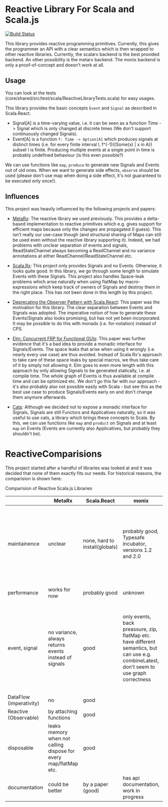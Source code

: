 Reactive Library For Scala and Scala.js
====

[![Build Status](http://mo-a32c0f9d1.mo.sap.corp:8080/buildStatus/icon?job=ReactiveLibrary-build_dev)](http://mo-a32c0f9d1.mo.sap.corp:8080/job/ReactiveLibrary-build_dev/)

This library provides reactive programming primitives. Currently, this gives the programmer an API with a clear semantics which is then wrapped to other reactive libraries. Currently, the scalarx backend is the best provided backend. An other possibility is the metarx backend. The monix backend is only a proof-of-concept and doesn't work at all.

Usage
-----
You can look at the tests (core/shared/src/test/scala/ReactiveLibraryTests.scala) for easy usages.

This library provides the basic concepts `Event` and `Signal` as described in Scala.React.

- Signal[A] is a time-varying value, i.e. it can be seen as a function Time -> Signal which is only changed at discrete times (We don't support continuously changed Signals). 
- Event[A] is a function `f: Time -> Option[A]` which produces signals at distinct times (i.e. for every finite interval I, f^(-1)({Some(x) | x in A}) subset I is finite. Producing multiple events at a single point in time is probably undefined behaviour (is this even possible?)

We can use functions like `map`, `produce` to generate new Signals and Events out of old ones. When we want to generate side effects, `observe` should be used (please don't use map when doing a side effect, it's not guaranteed to be executed only once!).

Influences
----------

This project was heavily influenced by the following projects and papers:

- [MetaRx](https://github.com/MetaStack-pl/MetaRx): The reactive library we used previously. This provides a delta-based implementation to reactive primitives which e.g. gives support for efficient maps because only the changes are propagated (I guess). This isn't really our use-case though (and structural sharing of Maps can still be used even without the reactive library supporting it). Indeed, we had problems with unclear separation of events and signals, ReadStateChannel always becoming a ReadChannel and no variance annotations at either ReadChannel/ReadStateChannel etc.

- [Scala.Rx](https://github.com/lihaoyi/scala.rx): This project only provides Signals and no Events. Otherwise, it looks quite good. In this library, we go through some length to simulate Events with these Signals. This project also handles Space-leak problems which arise naturally when using flatMap by macro-expressions which keep track of owners of Signals and destroy them in the right place. This has not been done in this length by this project.

- [Deprecating the Observer Pattern with Scala.React](https://infoscience.epfl.ch/record/176887/files/DeprecatingObservers2012.pdf): This paper was the motivation for this library. The clear separation between Events and Signals was adopted. The imperative notion of how to generate these Events/Signals also looks promising, but has not yet been incorporated. It may be possible to do this with monads (i.e. for-notation) instead of CPS.

- [Elm: Concurrent FRP for Functional GUIs](http://elm-lang.org/papers/concurrent-frp.pdf): This paper was further evidence that it's a bad idea to provide a monadic interface for Signals/Events. The space leaks that arise when using it wrongly (i.e. nearly every use case) are thus avoided. Instead of Scala.Rx's approach to take care of these space leaks by special macros, we thus take care of it by simply not allowing it. Elm goes to even more length with this approach by only allowing Signals to be generated statically, i.e. at compile time. The whole graph of Events is thus available at compile time and can be optimized etc. We don't go this far with our approach - it's also probably also not possible easily with Scala - but see this as the best use case to produce Signals/Events early on and don't change them anymore afterwards.

- [Cats](http://typelevel.org/cats/): Although we decided not to expose a monadic interface for Signals, Signals are still Functors and Applicatives naturally, so it was useful to use cats, a library which brings these concepts to Scala. By this, we can use functions like `map` and `product` on Signals and at least `map` on Events (Events are currently also Applicatives, but probably they shouldn't be). 

ReactiveComparisions
=

This project started after a handful of libraries was looked at and it was decided that none of them exactly fits our needs. For historical reasons, the comparision is shown here:

Comparision of Reactive Scala.js Libraries

|                          | MetaRx                                                           | Scala.React                    | monix                                                                                                                                        | Scala.Rx                                                                                                                                                   | RxScala                    | Binding.scala                                              | Widok         |
| ------------------------ | -------------------------------------                            | -------------------            | --------------                                                                                                                               | ----------                                                                                                                                                 | --------                   | -------                                                    | ----          |
| maintainence             | unclear                                                          | none, hard to install(globals) | probably good, Typesafe incubator, versions 1.2 and 2.0                                                                                      | okayish, written by Li Haoyi (author of Scala.js) but maintainence has gone there, so lacking, e.g. no zip (no real problem to add it)                     | not available for Scala.js | Thouhtworks, Yang Bo, pretty much chinese information only |               |
| performance              | works for now                                                    | probably good                  | unknown                                                                                                                                      |                                                                                                                                                            |                            | unknown, full featured with html etc.                      | full featured |
| event, signal            | no variance, always returns events instead of signals            | good                           | only events, back preassure, zip, flatMap etc. have different semantics, but can use e.g. combineLatest, don't seem to use graph correctness | only signals, like in paper, don't have to use monads (for syntax), Rx's can be called multiple times (so have to be pure), does proper exception handling |                            |                                                            |               |
| DataFlow (imperativity)  | no                                                               | good                           |                                                                                                                                              | no                                                                                                                                                         |                            |                                                            |               |
| Reactive (Observable)    | by attaching functions                                           | good                           |                                                                                                                                              | yes                                                                                                                                                        |                            |                                                            |               |
| disposable               | leaks memory when not calling dispose for every map/flatMap etc. | good                           |                                                                                                                                              | yes                                                                                                                                                        |                            |                                                            |               |
| documentation            | could be better                                                  | by a paper (good)              | has api documentation, work in progress                                                                                                      | by owners, garbage collection                                                                                                                              |                            |                                                            |               |
